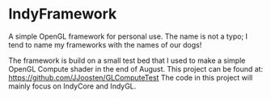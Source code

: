 IndyFramework
=============

A simple OpenGL framework for personal use. 
The name is not a typo; I tend to name my frameworks with the names of our dogs! 

The framework is build on a small test bed that I used to make a simple OpenGL Compute shader in the end of August. 
This project can be found at: https://github.com/JJoosten/GLComputeTest
The code in this project will mainly focus on IndyCore and IndyGL.
